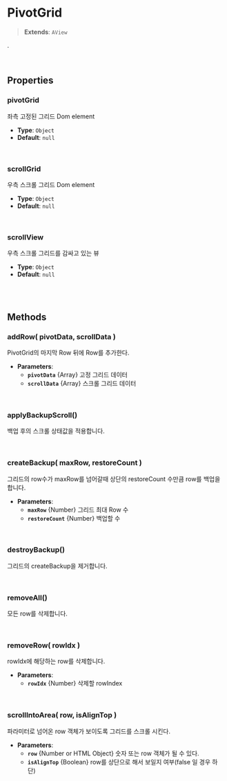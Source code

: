 # PivotGrid
> **Extends**: `AView`

.

<br/>

## Properties


### pivotGrid

좌측 고정된 그리드 Dom element

* **Type**: `Object`
* **Default**: `null`

<br/>

### scrollGrid

우측 스크롤 그리드 Dom element

* **Type**: `Object`
* **Default**: `null`

<br/>

### scrollView

우측 스크롤 그리드를 감싸고 있는 뷰

* **Type**: `Object`
* **Default**: `null`

<br/>
<br/>

## Methods

### addRow( pivotData, scrollData )

PivotGrid의 마지막 Row 뒤에 Row를 추가한다.

* **Parameters**: 
	* **`pivotData`** {Array} 고정 그리드 데이터
	* **`scrollData`** {Array} 스크롤 그리드 데이터

<br/>

### applyBackupScroll()

백업 후의 스크롤 상태값을 적용합니다.

<br/>

### createBackup( maxRow, restoreCount )

그리드의 row수가 maxRow를 넘어갈때 상단의 restoreCount 수만큼 row를 백업을 합니다.

* **Parameters**: 
	* **`maxRow`** {Number} 그리드 최대 Row 수
	* **`restoreCount`** {Number} 백업할 수

<br/>

### destroyBackup()

그리드의 createBackup을 제거합니다.

<br/>

### removeAll()

모든 row를 삭제합니다.

<br/>

### removeRow( rowIdx )

rowIdx에 해당하는 row를 삭제합니다.

* **Parameters**: 
	* **`rowIdx`** {Number} 삭제할 rowIndex

<br/>

### scrollIntoArea( row, isAlignTop )

파라미터로 넘어온 row 객체가 보이도록 그리드를 스크롤 시킨다.

* **Parameters**: 
	* **`row`** {Number or HTML Object} 숫자 또는 row 객체가 될 수 있다.
	* **`isAlignTop`** {Boolean} row를 상단으로 해서 보일지 여부(false 일 경우 하단)

<br/>
<br/>
